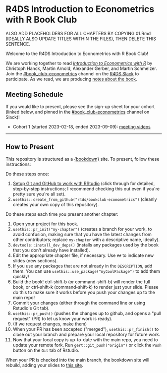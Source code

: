 # R4DS Introduction to Econometrics with R Book Club

ALSO ADD PLACEHOLDERS FOR ALL CHAPTERS BY COPYING 01.Rmd (IDEALLY ALSO UPDATE TITLES WITHIN THE FILES), THEN DELETE THIS SENTENCE.

Welcome to the R4DS Introduction to Econometrics with R Book Club!

We are working together to read [_Introduction to Econometrics with R_](https://www.econometrics-with-r.org) by Christoph Hanck, Martin Arnold, Alexander Gerber, and Martin Schmelzer.
Join the [#book_club-econometrics](https://rfordatascience.slack.com/archives/C04L03B6HR9) channel on the [R4DS Slack](https://r4ds.io/join) to participate.
As we read, we are producing [notes about the book](https://r4ds.io/econometrics).

## Meeting Schedule

If you would like to present, please see the sign-up sheet for your cohort (linked below, and pinned in the [#book_club-econometrics](https://rfordatascience.slack.com/archives/C04L03B6HR9) channel on Slack)!

- Cohort 1 (started 2023-02-18, ended 2023-09-09): [meeting videos](https://youtube.com/playlist?list=PL3x6DOfs2NGg-dZDvNIVm-rCDPkm1VKNu)

<hr>


## How to Present

This repository is structured as a [{bookdown}](https://CRAN.R-project.org/package=bookdown) site.
To present, follow these instructions:

Do these steps once:

1. [Setup Git and GitHub to work with RStudio](https://github.com/r4ds/bookclub-setup) (click through for detailed, step-by-step instructions; I recommend checking this out even if you're pretty sure you're all set).
2. `usethis::create_from_github("r4ds/bookclub-econometrics")` (cleanly creates your own copy of this repository).

Do these steps each time you present another chapter:

1. Open your project for this book.
2. `usethis::pr_init("my-chapter")` (creates a branch for your work, to avoid confusion, making sure that you have the latest changes from other contributors; replace `my-chapter` with a descriptive name, ideally).
3. `devtools::install_dev_deps()` (installs any packages used by the book that you don't already have installed).
4. Edit the appropriate chapter file, if necessary. Use `##` to indicate new slides (new sections).
5. If you use any packages that are not already in the `DESCRIPTION`, add them. You can use `usethis::use_package("myCoolPackage")` to add them quickly!
6. Build the book! ctrl-shift-b (or command-shift-b) will render the full book, or ctrl-shift-k (command-shift-k) to render just your slide. Please do this to make sure it works before you push your changes up to the main repo!
7. Commit your changes (either through the command line or using Rstudio's Git tab).
8. `usethis::pr_push()` (pushes the changes up to github, and opens a "pull request" (PR) to let us know your work is ready).
9. (If we request changes, make them)
10. When your PR has been accepted ("merged"), `usethis::pr_finish()` to close out your branch and prepare your local repository for future work.
11. Now that your local copy is up-to-date with the main repo, you need to update your remote fork. Run `gert::git_push("origin")` or click the `Push` button on the `Git` tab of Rstudio.

When your PR is checked into the main branch, the bookdown site will rebuild, adding your slides to [this site](https://r4ds.io/econometrics).

